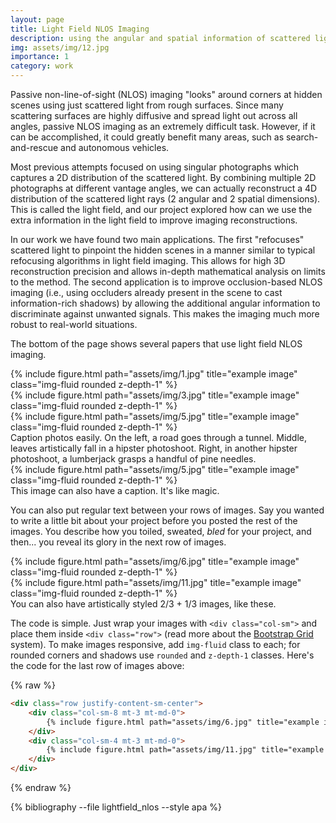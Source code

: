 ```yaml
---
layout: page
title: Light Field NLOS Imaging
description: using the angular and spatial information of scattered light to look around corners
img: assets/img/12.jpg
importance: 1
category: work
---
```


Passive non-line-of-sight (NLOS) imaging "looks" around corners at hidden scenes using just scattered light from rough surfaces. Since many scattering surfaces are highly diffusive and spread light out across all angles, passive NLOS imaging as an extremely difficult task. However, if it can be accomplished, it could greatly benefit many areas, such as search-and-rescue and autonomous vehicles.

Most previous attempts focused on using singular photographs which captures a 2D distribution of the scattered light. By combining multiple 2D photographs at different vantage angles, we can actually reconstruct a 4D distribution of the scattered light rays (2 angular and 2 spatial dimensions). This is called the light field, and our project explored how can we use the extra information in the light field to improve imaging reconstructions.

In our work we have found two main applications. The first "refocuses" scattered light to pinpoint the hidden scenes in a manner similar to typical refocusing algorithms in light field imaging. This allows for high 3D reconstruction precision and allows in-depth mathematical analysis on limits to the method. The second application is to improve occlusion-based NLOS imaging (i.e., using occluders already present in the scene to cast information-rich shadows) by allowing the additional angular information to discriminate against unwanted signals. This makes the imaging much more robust to real-world situations.

The bottom of the page shows several papers that use light field NLOS imaging.

<div class="row">
    <div class="col-sm mt-3 mt-md-0">
        {% include figure.html path="assets/img/1.jpg" title="example image" class="img-fluid rounded z-depth-1" %}
    </div>
    <div class="col-sm mt-3 mt-md-0">
        {% include figure.html path="assets/img/3.jpg" title="example image" class="img-fluid rounded z-depth-1" %}
    </div>
    <div class="col-sm mt-3 mt-md-0">
        {% include figure.html path="assets/img/5.jpg" title="example image" class="img-fluid rounded z-depth-1" %}
    </div>
</div>
<div class="caption">
    Caption photos easily. On the left, a road goes through a tunnel. Middle, leaves artistically fall in a hipster photoshoot. Right, in another hipster photoshoot, a lumberjack grasps a handful of pine needles.
</div>
<div class="row">
    <div class="col-sm mt-3 mt-md-0">
        {% include figure.html path="assets/img/5.jpg" title="example image" class="img-fluid rounded z-depth-1" %}
    </div>
</div>
<div class="caption">
    This image can also have a caption. It's like magic.
</div>

You can also put regular text between your rows of images.
Say you wanted to write a little bit about your project before you posted the rest of the images.
You describe how you toiled, sweated, *bled* for your project, and then... you reveal its glory in the next row of images.


<div class="row justify-content-sm-center">
    <div class="col-sm-8 mt-3 mt-md-0">
        {% include figure.html path="assets/img/6.jpg" title="example image" class="img-fluid rounded z-depth-1" %}
    </div>
    <div class="col-sm-4 mt-3 mt-md-0">
        {% include figure.html path="assets/img/11.jpg" title="example image" class="img-fluid rounded z-depth-1" %}
    </div>
</div>
<div class="caption">
    You can also have artistically styled 2/3 + 1/3 images, like these.
</div>


The code is simple.
Just wrap your images with `<div class="col-sm">` and place them inside `<div class="row">` (read more about the <a href="https://getbootstrap.com/docs/4.4/layout/grid/">Bootstrap Grid</a> system).
To make images responsive, add `img-fluid` class to each; for rounded corners and shadows use `rounded` and `z-depth-1` classes.
Here's the code for the last row of images above:

{% raw %}
```html
<div class="row justify-content-sm-center">
    <div class="col-sm-8 mt-3 mt-md-0">
        {% include figure.html path="assets/img/6.jpg" title="example image" class="img-fluid rounded z-depth-1" %}
    </div>
    <div class="col-sm-4 mt-3 mt-md-0">
        {% include figure.html path="assets/img/11.jpg" title="example image" class="img-fluid rounded z-depth-1" %}
    </div>
</div>
```
{% endraw %}



<!-- _projects/lightfield_nlosimaging.md -->
<div class="publications">

{% bibliography --file lightfield_nlos --style apa %}

</div>
